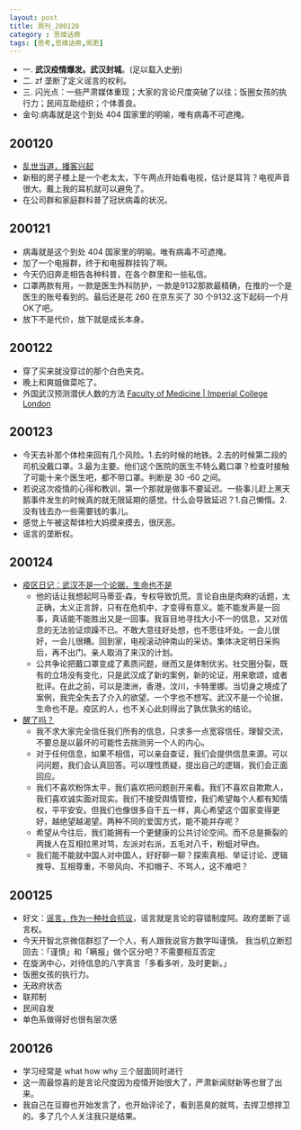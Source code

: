 ```yaml
---
layout: post
title: 周刊_200120
category : 思维话痨
tags: [思考,思维话痨,周更]
---
```


- 一. **武汉疫情爆发。武汉封城**。(足以载入史册)
- 二. zf 垄断了定义谣言的权利。
- 三. 闪光点：一些严肃媒体重现；大家的言论尺度突破了以往；饭圈女孩的执行力；民间互助组织；个体善良。
- 金句:病毒就是这个到处 404 国家里的明喻，唯有病毒不可遮掩。

## 200120
  - [乱世当道，播客兴起](https://mp.weixin.qq.com/s/dBtCzdJOOfQimQ8-2BKasw)
  - 新租的房子楼上是一个老太太，下午两点开始看电视，估计是耳背？电视声音很大。戴上我的耳机就可以避免了。
  - 在公司群和家庭群科普了冠状病毒的状况。
  
## 200121
  - 病毒就是这个到处 404 国家里的明喻。唯有病毒不可遮掩。
  - 加了一个电报群，终于和电报群挂钩了啊。
  - 今天仍旧奔走相告各种科普，在各个群里和一些私信。
  - 口罩两款有用，一款是医生外科防护，一款是9132那款最精确，在推的一个是医生的账号看到的。最后还是花 260 在京东买了 30 个9132.这下起码一个月OK了吧。
  - 放下不是代价，放下就是成长本身。
  
## 200122
  - 穿了买来就没穿过的那个白色夹克。
  - 晚上和爽姐做菜吃了。
  - 外国武汉预测潜伏人数的方法 [Faculty of Medicine | Imperial College London](http://www.imperial.ac.uk/mrc-global-infectious-disease-analysis/news--wuhan-coronavirus/?dt_dapp=1)
  
##  200123
  - 今天去补那个体检来回有几个风险。1.去的时候的地铁。2.去的时候第二段的司机没戴口罩。3.最为主要。他们这个医院的医生不特么戴口罩？检查时接触了可能十来个医生吧，都不带口罩。判断是 30 -60 之间。
  - 若说这次疫情的心得和教训，第一个那就是做事不要延迟。一些事儿赶上黑天鹅事件发生的时候真的就无限延期的感觉。什么会导致延迟？1.自己懒惰。2.没有钱去办一些需要钱的事儿。
  - 感觉上午被这帮体检大妈摸来摸去，很厌恶。
  - 谣言的垄断权。
  
## 200124
  - [疫区日记：武汉不是一个论据，生命也不是](https://www.douban.com/note/749931352/?dt_platform=com.douban.activity.wechat_friends&dt_dapp=1)
    - 他的话让我想起阿马蒂亚·森，专权导致饥荒。言论自由是肉麻的话题，太正确，太义正言辞，只有在危机中，才变得有意义。能不能发声是一回事，真话能不能胜出又是一回事。我盲目地寻找大小不一的信息，又对信息的无法验证烦躁不已。不敢大意往好处想，也不愿往坏处。一会儿很好，一会儿很糟。回到家，电视滚动钟南山的采访。集体决定明日采购后，再不出门。亲人取消了来汉的计划。
    - 公共争论把戴口罩变成了素质问题，继而又是体制优劣。社交圈分裂，既有的立场没有变化，只是武汉成了新的案例，新的论证，用来歌颂，或者批评。在此之前，可以是澳洲，香港，汶川，卡特里娜。当切身之境成了案例，我完全失去了介入的欲望。一个字也不想写。武汉不是一个论据，生命也不是。疫区的人，也不关心此刻得出了孰优孰劣的结论。
  - [醒了吗？](https://www.douban.com/note/749893792/?start=0#63794982)
    - 我不求大家完全信任我们所有的信息，只求多一点宽容信任，理智交流，不要总是以最坏的可能性去揣测另一个人的内心。
    - 对于任何信息，如果不相信，可以亲自查证，我们会提供信息来源。可以问问题，我们会认真回答。可以理性质疑，提出自己的逻辑，我们会正面回应。
    - 我们不喜欢粉饰太平，我们喜欢把问题剖开来看。我们不喜欢自欺欺人，我们喜欢诚实面对现实。我们不接受舆情管控，我们希望每个人都有知情权，平平安安。但我们也像很多自干五一样，真心希望这个国家变得更好，越绝望越渴望。两种不同的爱国方式，能不能并存呢？
    - 希望从今往后，我们能拥有一个更健康的公共讨论空间。而不总是撕裂的两拨人在互相拉黑对骂，左派对右派，五毛对八千，粉蛆对曱甴。
    - 我们能不能就中国人对中国人，好好聊一聊？探索真相、举证讨论、逻辑推导、互相尊重，不带风向、不扣帽子、不骂人，这不难吧？
    
## 200125
  - 好文：[谣言，作为一种社会抗议](https://mp.weixin.qq.com/s/AST2bqSVYQ1mN0tEnhTyjQ)，谣言就是言论的容错制度阿。政府垄断了谣言权。
  - 今天开智北京微信群怼了一个人，有人跟我说官方数字叫谨慎。 我当机立断怼回去：「谨慎」和「瞒报」做个区分吧？不需要相互否定
  - 在旋涡中心，对待信息的八字真言「多看多听，及时更新。」
  - 饭圈女孩的执行力。
  - 无政府状态
  - 联邦制
  - 民间自发
  - 单色系做得好也很有层次感
  
## 200126
  - 学习经常是 what how why 三个层面同时进行
  - 这一周最惊喜的是言论尺度因为疫情开始很大了，严肃新闻财新等也冒了出来。
  - 我自己在豆瓣也开始发言了，也开始评论了，看到恶臭的就骂，去捍卫想捍卫的。多了几个人关注我只是结果。
